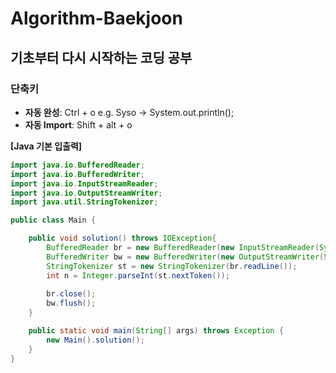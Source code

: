 # Algorithm-Baekjoon

## 기초부터 다시 시작하는 코딩 공부

### 단축키
- **자동 완성**: Ctrl + o 
        e.g. Syso -> System.out.println();
- **자동 Import**: Shift + alt + o

**[Java 기본 입출력]**

```java
import java.io.BufferedReader;
import java.io.BufferedWriter;
import java.io.InputStreamReader;
import java.io.OutputStreamWriter;
import java.util.StringTokenizer;

public class Main {

    public void solution() throws IOException{
        BufferedReader br = new BufferedReader(new InputStreamReader(System.in));
        BufferedWriter bw = new BufferedWriter(new OutputStreamWriter(System.out));
        StringTokenizer st = new StringTokenizer(br.readLine());
        int n = Integer.parseInt(st.nextToken());
        
        br.close();
        bw.flush();
    }

    public static void main(String[] args) throws Exception {
        new Main().solution();
    }
}
```